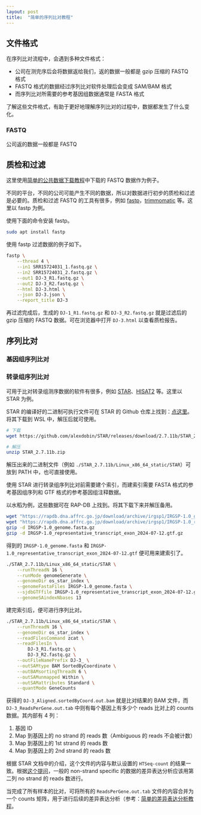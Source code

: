 ```yaml
---
layout: post
title:  "简单的序列比对教程"
---
```


## 文件格式

在序列比对流程中，会遇到多种文件格式：

- 公司在测完序后会将数据返给我们，返的数据一般都是 gzip 压缩的 FASTQ 格式
- FASTQ 格式的数据经过序列比对软件处理后会变成 SAM/BAM 格式
- 而序列比对所需要的参考基因组数据通常是 FASTA 格式

了解这些文件格式，有助于更好地理解序列比对的过程中，数据都发生了什么变化。

### FASTQ

公司返的数据一般都是 FASTQ

## 质检和过滤

这里使用[简单的公共数据下载教程](/_drafts/simple-download-public-data-tutorial.md)中下载的 FASTQ 数据作为例子。

不同的平台，不同的公司可能产生不同的数据，所以对数据进行初步的质检和过滤是必要的。质检和过滤 FASTQ 的工具有很多，例如 [fastp](https://doi.org/10.1093/bioinformatics/bty560)，[trimmomatic](https://doi.org/10.1093/bioinformatics/btu170) 等。这里以 fastp 为例。

使用下面的命令安装 fastp。

```bash
sudo apt install fastp
```

使用 fastp 过滤数据的例子如下。

```bash
fastp \
    --thread 4 \
    --in1 SRR15724031_1.fastq.gz \
    --in2 SRR15724031_2.fastq.gz \
    --out1 DJ-3_R1.fastq.gz \
    --out2 DJ-3_R2.fastq.gz \
    --html DJ-3.html \
    --json DJ-3.json \
    --report_title DJ-3
```

再过滤完成后，生成的 `DJ-1_R1.fastq.gz` 和 `DJ-3_R2.fastq.gz` 就是过滤后的 gzip 压缩的 FASTQ 数据。可在浏览器中打开 `DJ-3.html` 以查看质检报告。

## 序列比对

### 基因组序列比对

### 转录组序列比对

可用于比对转录组测序数据的软件有很多，例如 [STAR](https://doi.org/10.1093/bioinformatics/bts635)、[HISAT2](https://www.nature.com/articles/s41587-019-0201-4) 等。这里以 STAR 为例。

STAR 的编译好的二进制可执行文件可在 STAR 的 Github 仓库上找到：[点这里](https://github.com/alexdobin/STAR/releases)。将其下载到 WSL 中，解压后就可使用。

```bash
# 下载
wget https://github.com/alexdobin/STAR/releases/download/2.7.11b/STAR_2.7.11b.zip

# 解压
unzip STAR_2.7.11b.zip
```

解压出来的二进制文件（例如 `./STAR_2.7.11b/Linux_x86_64_static/STAR`）可放到 PATH 中，也可直接使用。

使用 STAR 进行转录组序列比对前需要建个索引，而建索引需要 FASTA 格式的参考基因组序列和 GTF 格式的参考基因组注释数据。

以水稻为例，这些数据可在 RAP-DB 上找到。将其下载下来并解压备用。

```bash
wget "https://rapdb.dna.affrc.go.jp/download/archive/irgsp1/IRGSP-1.0_genome.fasta.gz"
wget "https://rapdb.dna.affrc.go.jp/download/archive/irgsp1/IRGSP-1.0_representative_transcript_exon_2024-07-12.gtf.gz"
gzip -d IRGSP-1.0_genome.fasta.gz
gzip -d IRGSP-1.0_representative_transcript_exon_2024-07-12.gtf.gz
```

得到的 `IRGSP-1.0_genome.fasta` 和 `IRGSP-1.0_representative_transcript_exon_2024-07-12.gtf` 便可用来建索引了。

```bash
./STAR_2.7.11b/Linux_x86_64_static/STAR \
    --runThreadN 16 \
    --runMode genomeGenerate \
    --genomeDir os_star_index \
    --genomeFastaFiles IRGSP-1.0_genome.fasta \
    --sjdbGTFfile IRGSP-1.0_representative_transcript_exon_2024-07-12.gtf \
    --genomeSAindexNbases 13
```

建完索引后，便可进行序列比对。

```bash
./STAR_2.7.11b/Linux_x86_64_static/STAR \
    --runThreadN 16 \
    --genomeDir os_star_index \
    --readFilesCommand zcat \
    --readFilesIn \
        DJ-3_R1.fastq.gz \
        DJ-3_R2.fastq.gz \
    --outFileNamePrefix DJ-3_ \
    --outSAMtype BAM SortedByCoordinate \
    --outBAMsortingThreadN 6 \
    --outSAMunmapped Within \
    --outSAMattributes Standard \
    --quantMode GeneCounts
```

获得的 `DJ-3_Aligned.sortedByCoord.out.bam` 就是比对结果的 BAM 文件，而 `DJ-3_ReadsPerGene.out.tab` 中则有每个基因上有多少个 reads 比对上的 counts 数据。其内部有 4 列：

1. 基因 ID
2. Map 到基因上的 no strand 的 reads 数（Ambiguous 的 reads 不会被计数）
3. Map 到基因上的 1st strand 的 reads 数
4. Map 到基因上的 2nd strand 的 reads 数

根据 STAR 文档中的介绍，这个文件的内容与默认设置的 `HTSeq-count` 的结果一致。根据[这个提问](https://www.biostars.org/p/218995/)，一般的 non-strand specific 的数据的差异表达分析应该用第二列 no strand 的 reads 数进行。

当完成了所有样本的比对，可将所有的 `ReadsPerGene.out.tab` 文件的内容合并为一个 counts 矩阵，用于进行后续的差异表达分析（参考：[简单的差异表达分析教程](/_drafts/simple-de-analysis-tutorial.md)。

